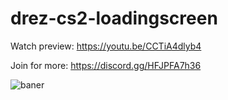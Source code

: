 # drez-cs2-loadingscreen

Watch preview: https://youtu.be/CCTiA4dlyb4

Join for more: https://discord.gg/HFJPFA7h36

![baner](https://github.com/user-attachments/assets/febdc593-16d1-41a0-bc1a-e6d1c33b0375)
